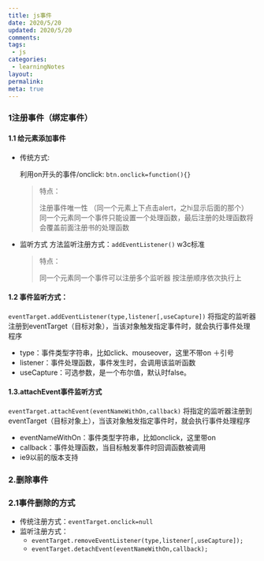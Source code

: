 ```yaml
---
title: js事件
date: 2020/5/20
updated: 2020/5/20
comments:
tags:
 - js
categories:
 - learningNotes
layout:
permalink:
meta: true
---
```


### 1注册事件（绑定事件）

#### 	1.1 给元素添加事件

+ 传统方式: 

  利用on开头的事件/onclick: `btn.onclick=function(){}`

  > 特点：
  >
  > 注册事件唯一性  （同一个元素上下点击alert，之hi显示后面的那个）
  > 同一个元素同一个事件只能设置一个处理函数，最后注册的处理函数将会覆盖前面注册书的处理函数

+ 监听方式
  方法监听注册方式：`addEventListener()` w3c标准

  > 特点：
  >
  > 同一个元素同一个事件可以注册多个监听器
  > 按注册顺序依次执行上

#### 1.2 事件监听方式：

`eventTarget.addEventListener(type,listener[,useCapture])`
	将指定的监听器注册到eventTarget（目标对象），当该对象触发指定事件时，就会执行事件处理程序

+ type：事件类型字符串，比如click、mouseover，这里不带on  ＋引号
+ listener：事件处理函数，事件发生时，会调用该监听函数
+ useCapture：可选参数，是一个布尔值，默认时false。
  	

#### 1.3.attachEvent事件监听方式 

`eventTarget.attachEvent(eventNameWithOn,callback)`
	将指定的监听器注册到eventTarget（目标对象上），当该对象触发指定事件时，就会执行事件处理程序

 + eventNameWithOn：事件类型字符串，比如onclick，这里带on
 + callback：事件处理函数，当目标触发事件时回调函数被调用	
 + ie9以前的版本支持
   

### 2.删除事件

### 	2.1事件删除的方式

+ 传统注册方式：`eventTarget.onclick=null`
+ 监听注册方式：
  + `eventTarget.removeEventListener(type,listener[,useCapture]);`				
  + `eventTarget.detachEvent(eventNameWithOn,callback);`